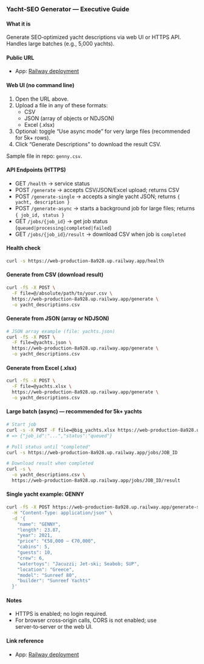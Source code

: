 ### Yacht‑SEO Generator — Executive Guide

#### What it is
Generate SEO‑optimized yacht descriptions via web UI or HTTPS API. Handles large batches (e.g., 5,000 yachts).

#### Public URL
- App: [Railway deployment](https://web-production-8a928.up.railway.app/)

#### Web UI (no command line)
1. Open the URL above.
2. Upload a file in any of these formats:
   - CSV
   - JSON (array of objects or NDJSON)
   - Excel (.xlsx)
3. Optional: toggle “Use async mode” for very large files (recommended for 5k+ rows).
4. Click “Generate Descriptions” to download the result CSV.

Sample file in repo: `genny.csv`.

#### API Endpoints (HTTPS)
- GET `/health` → service status
- POST `/generate` → accepts CSV/JSON/Excel upload; returns CSV
- POST `/generate-single` → accepts a single yacht JSON; returns `{ yacht, description }`
- POST `/generate-async` → starts a background job for large files; returns `{ job_id, status }`
- GET `/jobs/{job_id}` → get job status (`queued|processing|completed|failed`)
- GET `/jobs/{job_id}/result` → download CSV when job is `completed`

#### Health check
```bash
curl -s https://web-production-8a928.up.railway.app/health
```

#### Generate from CSV (download result)
```bash
curl -fS -X POST \
  -F file=@/absolute/path/to/your.csv \
  https://web-production-8a928.up.railway.app/generate \
  -o yacht_descriptions.csv
```

#### Generate from JSON (array or NDJSON)
```bash
# JSON array example (file: yachts.json)
curl -fS -X POST \
  -F file=@yachts.json \
  https://web-production-8a928.up.railway.app/generate \
  -o yacht_descriptions.csv
```

#### Generate from Excel (.xlsx)
```bash
curl -fS -X POST \
  -F file=@yachts.xlsx \
  https://web-production-8a928.up.railway.app/generate \
  -o yacht_descriptions.csv
```

#### Large batch (async) — recommended for 5k+ yachts
```bash
# Start job
curl -s -X POST -F file=@big_yachts.xlsx https://web-production-8a928.up.railway.app/generate-async
# => {"job_id":"...","status":"queued"}

# Poll status until "completed"
curl -s https://web-production-8a928.up.railway.app/jobs/JOB_ID

# Download result when completed
curl -s \
  -o yacht_descriptions.csv \
  https://web-production-8a928.up.railway.app/jobs/JOB_ID/result
```

#### Single yacht example: GENNY
```bash
curl -fS -X POST https://web-production-8a928.up.railway.app/generate-single \
  -H "Content-Type: application/json" \
  -d '{
    "name": "GENNY",
    "length": 23.87,
    "year": 2021,
    "price": "€58,000 – €70,000",
    "cabins": 5,
    "guests": 10,
    "crew": 6,
    "watertoys": "Jacuzzi; Jet-ski; Seabob; SUP",
    "location": "Greece",
    "model": "Sunreef 80",
    "builder": "Sunreef Yachts"
  }'
```

#### Notes
- HTTPS is enabled; no login required.
- For browser cross‑origin calls, CORS is not enabled; use server‑to‑server or the web UI.

#### Link reference
- App: [Railway deployment](https://web-production-8a928.up.railway.app/)


